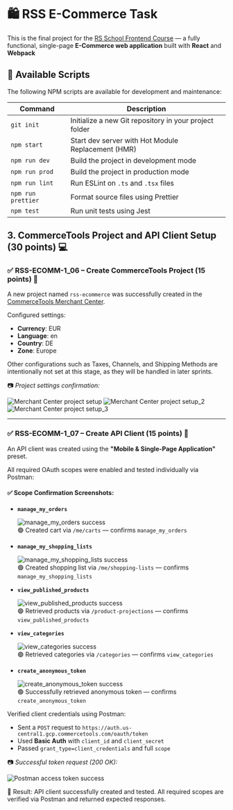 # 🛍️ RSS E-Commerce Task

This is the final project for the [RS School Frontend Course](https://rs.school/) — a fully functional, single-page **E-Commerce web application** built with **React** and **Webpack**

## 📜 Available Scripts

The following NPM scripts are available for development and maintenance:

| Command             | Description                                              |
|---------------------|----------------------------------------------------------|
| `git init`          | Initialize a new Git repository in your project folder   |
| `npm start`         | Start dev server with Hot Module Replacement (HMR)       |
| `npm run dev`       | Build the project in development mode                    |
| `npm run prod`      | Build the project in production mode                     |
| `npm run lint`      | Run ESLint on `.ts` and `.tsx` files                     |
| `npm run prettier`  | Format source files using Prettier                       |
| `npm test`          | Run unit tests using Jest                                |


## 3. CommerceTools Project and API Client Setup (30 points) 💻

### ✅ RSS-ECOMM-1_06 – Create CommerceTools Project (15 points) 💼

A new project named `rss-ecommerce` was successfully created in the [CommerceTools Merchant Center](https://mc.commercetools.com/).

Configured settings:
- **Currency**: EUR
- **Language**: en
- **Country**: DE
- **Zone**: Europe

Other configurations such as Taxes, Channels, and Shipping Methods are intentionally not set at this stage, as they will be handled in later sprints.

📷 _Project settings confirmation:_

![Merchant Center project setup](./assets/screenshots/project-settings.png)
![Merchant Center project setup_2](./assets/screenshots/project-settings_2.png)
![Merchant Center project setup_3](./assets/screenshots/project-settings_3.png)

---

### ✅ RSS-ECOMM-1_07 – Create API Client (15 points) 🔐

An API client was created using the **"Mobile & Single-Page Application"** preset.

All required OAuth scopes were enabled and tested individually via Postman:

#### ✅ Scope Confirmation Screenshots:

- **`manage_my_orders`**
  
  ![manage_my_orders success](./assets/screenshots/manage_my_orders.png)  
  🟢 Created cart via `/me/carts` — confirms `manage_my_orders`

- **`manage_my_shopping_lists`**

  ![manage_my_shopping_lists success](./assets/screenshots/manage_my_shopping_lists.png)  
  🟢 Created shopping list via `/me/shopping-lists` — confirms `manage_my_shopping_lists`

- **`view_published_products`**

  ![view_published_products success](./assets/screenshots/view_published_products.png)  
  🟢 Retrieved products via `/product-projections` — confirms `view_published_products`

- **`view_categories`**

  ![view_categories success](./assets/screenshots/view_categories.png)  
  🟢 Retrieved categories via `/categories` — confirms `view_categories`

- **`create_anonymous_token`**

  ![create_anonymous_token success](./assets/screenshots/create-anonim-token.png)  
  🟢 Successfully retrieved anonymous token — confirms `create_anonymous_token`

Verified client credentials using Postman:
- Sent a `POST` request to `https://auth.us-central1.gcp.commercetools.com/oauth/token`
- Used **Basic Auth** with `client_id` and `client_secret`
- Passed `grant_type=client_credentials` and full `scope`

📷 _Successful token request (200 OK):_

![Postman access token success](./assets/screenshots/token-success.png)


🎯 Result: API client successfully created and tested.
All required scopes are verified via Postman and returned expected responses.
